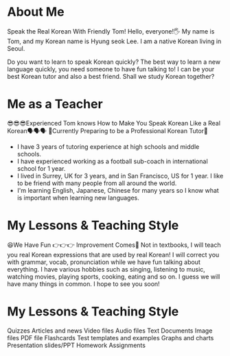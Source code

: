 # About Me
Speak the Real Korean With Friendly Tom!
Hello, everyone!🖐 
My name is Tom, and my Korean name is Hyung seok Lee. 
I am a native Korean living in Seoul. 

Do you want to learn to speak Korean quickly? 
The best way to learn a new language quickly, you need someone to have fun talking to! 
I can be your best Korean tutor and also a best friend. 
Shall we study Korean together?



# Me as a Teacher
😎😎😎Experienced Tom knows How to Make You Speak Korean Like a Real Korean🗣🗣🗣
🌟Currently Preparing to be a Professional Korean Tutor🌟
- I have 3 years of tutoring experience at high schools and middle schools.
- I have experienced working as a football sub-coach in international school for 1 year.  
- I lived in Surrey, UK for 3 years, and in San Francisco, US for 1 year. 
  I like to be friend with many people from all around the world.
- I'm learning English, Japanese, Chinese for many years so I know what is important when learning new languages.



# My Lessons & Teaching Style
😆We Have Fun 👉👉👉 Improvement Comes🤩
Not in textbooks, I will teach you real Korean expressions that are used by real Korean! 
I will correct you with grammar, vocab, pronunciation while we have fun talking about everything. 
I have various hobbies such as singing, listening to music, watching movies, playing sports, cooking, eating and so on. I guess we will have many things in common.
I hope to see you soon!



# My Lessons & Teaching Style
Quizzes
Articles and news
Video files
Audio files
Text Documents
Image files
PDF file
Flashcards
Test templates and examples
Graphs and charts
Presentation slides/PPT
Homework Assignments

